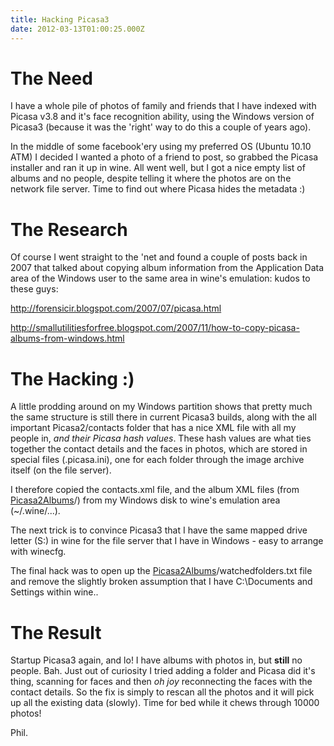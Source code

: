 ```yaml
---
title: Hacking Picasa3
date: 2012-03-13T01:00:25.000Z
---
```

The Need
========

I have a whole pile of photos of family and friends that I have indexed
with Picasa v3.8 and it\'s face recognition ability, using the Windows
version of Picasa3 (because it was the \'right\' way to do this a couple
of years ago).

In the middle of some facebook\'ery using my preferred OS (Ubuntu 10.10
ATM) I decided I wanted a photo of a friend to post, so grabbed the
Picasa installer and ran it up in wine. All went well, but I got a nice
empty list of albums and no people, despite telling it where the photos
are on the network file server. Time to find out where Picasa hides the
metadata :)

The Research
============

Of course I went straight to the \'net and found a couple of posts back
in 2007 that talked about copying album information from the Application
Data area of the Windows user to the same area in wine\'s emulation:
kudos to these guys:

<http://forensicir.blogspot.com/2007/07/picasa.html>

<http://smallutilitiesforfree.blogspot.com/2007/11/how-to-copy-picasa-albums-from-windows.html>

The Hacking :)
==============

A little prodding around on my Windows partition shows that pretty much
the same structure is still there in current Picasa3 builds, along with
the all important Picasa2/contacts folder that has a nice XML file with
all my people in, *and their Picasa hash values*. These hash values are
what ties together the contact details and the faces in photos, which
are stored in special files (.picasa.ini), one for each folder through
the image archive itself (on the file server).

I therefore copied the contacts.xml file, and the album XML files (from
[Picasa2Albums](Picasa2Albums "wikilink")/<hash>) from my Windows disk
to wine\'s emulation area (\~/.wine/\...).

The next trick is to convince Picasa3 that I have the same mapped drive
letter (S:) in wine for the file server that I have in Windows - easy to
arrange with winecfg.

The final hack was to open up the
[Picasa2Albums](Picasa2Albums "wikilink")/watchedfolders.txt file and
remove the slightly broken assumption that I have C:\\Documents and
Settings within wine..

The Result
==========

Startup Picasa3 again, and lo! I have albums with photos in, but
**still** no people. Bah. Just out of curiosity I tried adding a folder
and Picasa did it\'s thing, scanning for faces and then *oh joy*
reconnecting the faces with the contact details. So the fix is simply to
rescan all the photos and it will pick up all the existing data
(slowly). Time for bed while it chews through 10000 photos!

Phil.
